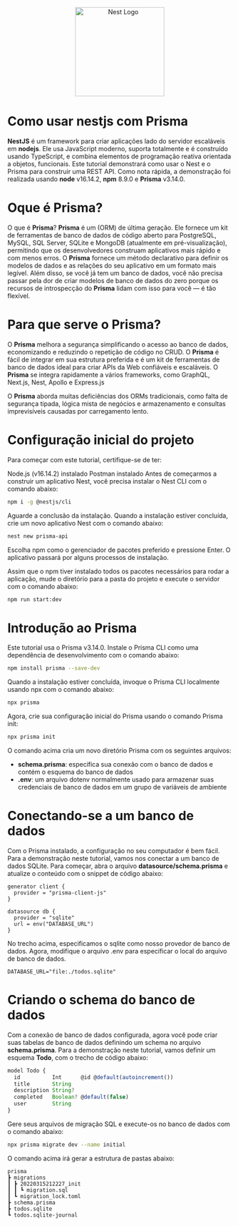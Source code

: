 <p align="center">
  <a href="http://nestjs.com/" target="blank"><img src="https://nestjs.com/img/logo-small.svg" width="200" alt="Nest Logo" /></a>
</p>

[circleci-image]: https://img.shields.io/circleci/build/github/nestjs/nest/master?token=abc123def456
[circleci-url]: https://circleci.com/gh/nestjs/nest


# Como usar nestjs com Prisma

**NestJS** é um framework para criar aplicações lado do servidor escaláveis em **nodejs**. Ele usa JavaScript moderno, suporta totalmente e é construído usando TypeScript, e combina elementos de programação reativa orientada a objetos, funcionais. Este tutorial demonstrará como usar o Nest e o Prisma para construir uma REST API. Como nota rápida, a demonstração foi realizada usando **node** v16.14.2, **npm** 8.9.0 e **Prisma** v3.14.0.


# Oque é Prisma?

O que é **Prisma**? **Prisma** é um (ORM) de última geração. Ele fornece um kit de ferramentas de banco de dados de código aberto para PostgreSQL, MySQL, SQL Server, SQLite e MongoDB (atualmente em pré-visualização), permitindo que os desenvolvedores construam aplicativos mais rápido e com menos erros. O **Prisma** fornece um método declarativo para definir os modelos de dados e as relações do seu aplicativo em um formato mais legível. Além disso, se você já tem um banco de dados, você não precisa passar pela dor de criar modelos de banco de dados do zero porque os recursos de introspecção do **Prisma** lidam com isso para você — é tão flexível.


# Para que serve o Prisma?

O **Prisma** melhora a segurança simplificando o acesso ao banco de dados, economizando e reduzindo o repetição de código no CRUD. O **Prisma** é fácil de integrar em sua estrutura preferida e é um kit de ferramentas de banco de dados ideal para criar APIs da Web confiáveis e escaláveis. O **Prisma** se integra rapidamente a vários frameworks, como GraphQL, Next.js, Nest, Apollo e Express.js

O **Prisma** aborda muitas deficiências dos ORMs tradicionais, como falta de segurança tipada, lógica mista de negócios e armazenamento e consultas imprevisíveis causadas por carregamento lento.

# Configuração inicial do projeto

Para começar com este tutorial, certifique-se de ter:

Node.js (v16.14.2) instalado
Postman instalado
Antes de começarmos a construir um aplicativo Nest, você precisa instalar o Nest CLI com o comando abaixo:

```bash
npm i -g @nestjs/cli
```

Aguarde a conclusão da instalação. Quando a instalação estiver concluída, crie um novo aplicativo Nest com o comando abaixo:

```bash
nest new prisma-api
```

Escolha npm como o gerenciador de pacotes preferido e pressione Enter. O aplicativo passará por alguns processos de instalação.

Assim que o npm tiver instalado todos os pacotes necessários para rodar a aplicação, mude o diretório para a pasta do projeto e execute o servidor com o comando abaixo:
  
  ```bash
  npm run start:dev
  ```

# Introdução ao Prisma

Este tutorial usa o Prisma v3.14.0. Instale o Prisma CLI como uma dependência de desenvolvimento com o comando abaixo:
  
  ```bash
  npm install prisma --save-dev
  ```

  Quando a instalação estiver concluída, invoque o Prisma CLI localmente usando npx com o comando abaixo:
  
  ```bash
  npx prisma
  ```

  Agora, crie sua configuração inicial do Prisma usando o comando Prisma init:
  
  ```bash
  npx prisma init
  ```

  O comando acima cria um novo diretório Prisma com os seguintes arquivos:

- **schema.prisma**: especifica sua conexão com o banco de dados e contém o esquema do banco de dados
- **.env**: um arquivo dotenv normalmente usado para armazenar suas credenciais de banco de dados em um grupo de variáveis de ambiente

# Conectando-se a um banco de dados

Com o Prisma instalado, a configuração no seu computador é bem fácil. Para a demonstração neste tutorial, vamos nos conectar a um banco de dados SQLite. Para começar, abra o arquivo **datasource/schema.prisma** e atualize o conteúdo com o snippet de código abaixo:

```prisma
generator client {
  provider = "prisma-client-js"
}

datasource db {
  provider = "sqlite"
  url = env("DATABASE_URL")
}
```

No trecho acima, especificamos o sqlite como nosso provedor de banco de dados. Agora, modifique o arquivo .env para especificar o local do arquivo de banco de dados.

```.env
DATABASE_URL="file:./todos.sqlite"
```

# Criando o schema do banco de dados

Com a conexão de banco de dados configurada, agora você pode criar suas tabelas de banco de dados definindo um schema no arquivo **schema.prisma**. Para a demonstração neste tutorial, vamos definir um esquema **Todo**, com o trecho de código abaixo:

```js
model Todo {
  id          Int      @id @default(autoincrement())
  title       String
  description String?
  completed   Boolean? @default(false)
  user        String
}
```

Gere seus arquivos de migração SQL e execute-os no banco de dados com o comando abaixo:
  
  ```bash
  npx prisma migrate dev --name initial
  ```
  O comando acima irá gerar a estrutura de pastas abaixo:

  ```
  prisma
 ┣ migrations
 ┃ ┣ 20220315212227_init
 ┃ ┃ ┗ migration.sql
 ┃ ┗ migration_lock.toml
 ┣ schema.prisma
 ┣ todos.sqlite
 ┗ todos.sqlite-journal
 ```